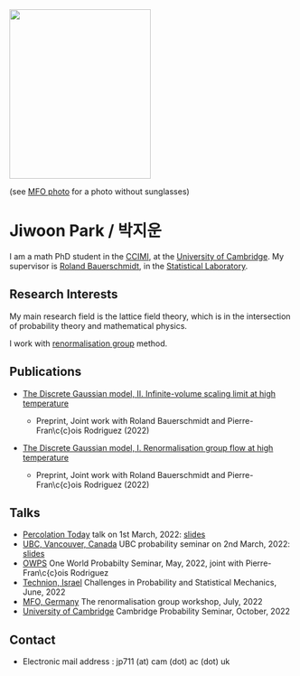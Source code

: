 <header>
  <!-- TL;DR -->
</header>

<img src="https://jiwoon-park-math.github.io/temp.jpg" width="250" height="300">

(see [MFO photo](https://owpdb.mfo.de/detail?photo_id=24980) for a photo without sunglasses)

# Jiwoon Park / 박지운

I am a math PhD student in the [CCIMI](https://www.ccimi.maths.cam.ac.uk), at the [University of Cambridge](https://www.cam.ac.uk). My supervisor is [Roland Bauerschmidt](http://www.statslab.cam.ac.uk/~rb812/), in the [Statistical Laboratory](http://www.statslab.cam.ac.uk).

## Research Interests

My main research field is the lattice field theory, which is in the intersection of probability theory and mathematical physics. 

I work with [renormalisation group](https://en.wikipedia.org/wiki/Renormalization_group) method.

## Publications

- [The Discrete Gaussian model, II. Infinite-volume scaling limit at high temperature](https://arxiv.org/abs/2202.02287)
  - Preprint, Joint work with Roland Bauerschmidt and Pierre-Fran\c{c}ois Rodriguez (2022)

- [The Discrete Gaussian model, I. Renormalisation group flow at high temperature](https://arxiv.org/abs/2202.02286)
  - Preprint, Joint work with Roland Bauerschmidt and Pierre-Fran\c{c}ois Rodriguez (2022)

## Talks

- [Percolation Today](https://percolation.ethz.ch) talk on 1st March, 2022: [slides](https://jiwoon-park-math.github.io/resources/1st_March_percolation_today.pdf)
- [UBC, Vancouver, Canada](https://secure.math.ubc.ca/Links/Probability) UBC probability seminar on 2nd March, 2022: [slides](https://jiwoon-park-math.github.io/resources/2nd_March_UBC_Probability.pdf)
- [OWPS](https://www.owprobability.org) One World Probabilty Seminar, May, 2022, joint with Pierre-Fran\c{c}ois Rodriguez
- [Technion, Israel](https://cms-math.net.technion.ac.il/challenges-in-probability-and-statistical-mechanics-3/) Challenges in Probability and Statistical Mechanics, June, 2022
- [MFO, Germany](https://www.mfo.de) The renormalisation group workshop, July, 2022
- [University of Cambridge](https://talks.cam.ac.uk/show/archive/9938) Cambridge Probability Seminar, October, 2022

## Contact

- Electronic mail address : jp711 (at) cam (dot) ac (dot) uk
